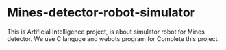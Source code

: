 # Mines-detector-robot-simulator
This is Artificial Intelligence project, is about simulator robot for Mines detector.
We use C languge and webots program for Complete this project. 
